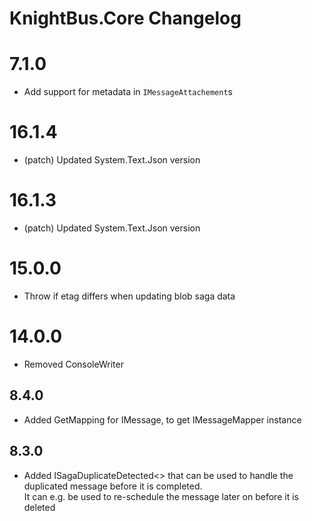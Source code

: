 # KnightBus.Core Changelog

# 7.1.0
* Add support for metadata in `IMessageAttachement`s

# 16.1.4
* (patch) Updated System.Text.Json version

# 16.1.3
* (patch) Updated System.Text.Json version

# 15.0.0
* Throw if etag differs when updating blob saga data

# 14.0.0
* Removed ConsoleWriter

## 8.4.0
* Added GetMapping for IMessage, to get IMessageMapper instance

## 8.3.0
* Added ISagaDuplicateDetected<> that can be used to handle the duplicated message before it is completed.  
    It can e.g. be used to re-schedule the message later on before it is deleted
